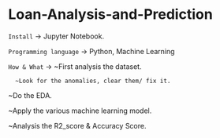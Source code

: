 # Loan-Analysis-and-Prediction 
`Install` -> Jupyter Notebook.

`Programming language` -> Python, Machine Learning

`How & What` -> 
~First analysis the dataset.

      ~Look for the anomalies, clear them/ fix it.

~Do the EDA.

~Apply the various machine learning model.

~Analysis the R2_score & Accuracy Score.
